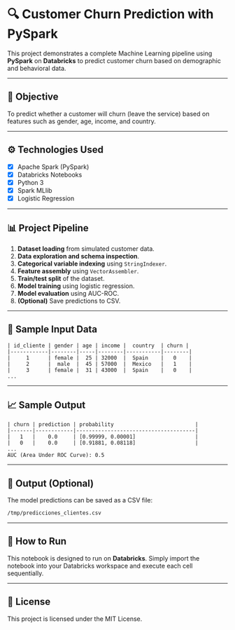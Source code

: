 # 🔍 Customer Churn Prediction with PySpark

This project demonstrates a complete Machine Learning pipeline using **PySpark** on **Databricks** to predict customer churn based on demographic and behavioral data.

---

## 🧠 Objective

To predict whether a customer will churn (leave the service) based on features such as gender, age, income, and country.

---

## ⚙️ Technologies Used

- [x] Apache Spark (PySpark)
- [x] Databricks Notebooks
- [x] Python 3
- [x] Spark MLlib
- [x] Logistic Regression

---

## 📊 Project Pipeline

1. **Dataset loading** from simulated customer data.
2. **Data exploration and schema inspection**.
3. **Categorical variable indexing** using `StringIndexer`.
4. **Feature assembly** using `VectorAssembler`.
5. **Train/test split** of the dataset.
6. **Model training** using logistic regression.
7. **Model evaluation** using AUC-ROC.
8. **(Optional)** Save predictions to CSV.

---

## 📁 Sample Input Data

```text
| id_cliente | gender | age | income |  country  | churn |
|------------|--------|-----|--------|-----------|--------|
|     1      | female |  25 | 32000  |  Spain    |   0    |
|     2      |  male  |  45 | 57000  |  Mexico   |   1    |
|     3      | female |  31 | 43000  |  Spain    |   0    |
...
```

---

## 📈 Sample Output

```text
| churn | prediction | probability                          |
|-------|------------|--------------------------------------|
|   1   |    0.0     | [0.99999, 0.00001]                   |
|   0   |    0.0     | [0.91881, 0.08118]                   |
...
AUC (Area Under ROC Curve): 0.5
```

---

## 💾 Output (Optional)

The model predictions can be saved as a CSV file:

```bash
/tmp/predicciones_clientes.csv
```

---

## 🚀 How to Run

This notebook is designed to run on **Databricks**. Simply import the notebook into your Databricks workspace and execute each cell sequentially.

---

## 📝 License

This project is licensed under the MIT License.
